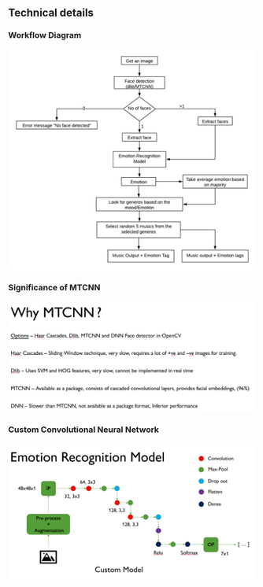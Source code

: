 ## Technical details 
### Workflow Diagram
![image](work_flow.png)

### Significance of MTCNN
![image](MTCNN.PNG)

### Custom Convolutional Neural Network
![image](CNN.PNG)
